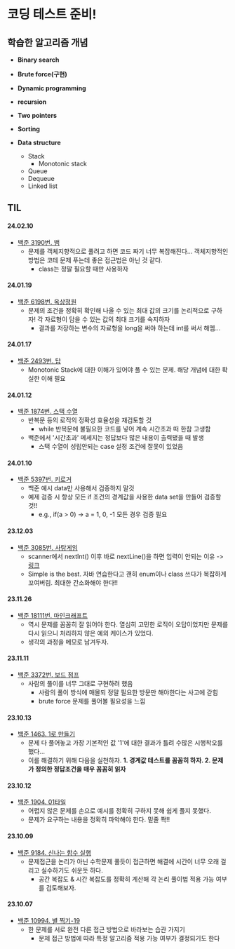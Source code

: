 # 코딩 테스트 준비!

## 학습한 알고리즘 개념

* **Binary search**

* **Brute force(구현)**

* **Dynamic programming**

* **recursion**

* **Two pointers**

* **Sorting**

* **Data structure**
  * Stack
    * Monotonic stack
  * Queue
  * Dequeue
  * Linked list

## TIL

#### 24.02.10

* [백준 3190번. 뱀](https://www.acmicpc.net/problem/3190)
  * 문제를 객체지향적으로 풀려고 하면 코드 짜기 너무 복잡해진다... 객체지향적인 방법은 코테 문제 푸는데 좋은 접근법은 아닌 것 같다.
    * class는 정말 필요할 때만 사용하자

#### 24.01.19

* [백준 6198번. 옥상정원](https://www.acmicpc.net/problem/6198)
  * 문제의 조건을 정확히 확인해 나올 수 있는 최대 값의 크기를 논리적으로 구하자! 각 자료형이 담을 수 있는 값의 최대 크기를 숙지하자
    * 결과를 저장하는 변수의 자료형을 long을 써야 하는데 int를 써서 해멤...

#### 24.01.17

* [백준 2493번. 탑](https://www.acmicpc.net/problem/2493)
  * Monotonic Stack에 대한 이해가 있어야 풀 수 있는 문제. 해당 개념에 대한 확실한 이해 필요

#### 24.01.12

* [백준 1874번. 스택 수열](https://www.acmicpc.net/problem/1874)
  * 반복문 등의 로직의 정확성 효율성을 재검토할 것
    * while 반복문에 불필요한 코드를 넣어 계속 시간초과 떠 한참 고생함
  * 백준에서 '시간초과' 메세지는 정답보다 많은 내용이 출력됐을 때 발생
    * 스택 수열이 성립안되는 case 설정 조건에 잘못이 있었음

#### 24.01.10

* [백준 5397번. 키로거](https://www.acmicpc.net/problem/5397)
  * 백준 예시 data만 사용해서 검증하지 말것
  * 예제 검증 시 항상 모든 if 조건의 경계값을 사용한 data set을 만들어 검증할 것!!
    * e.g., if(a > 0) -> a = 1, 0, -1 모든 경우 검증 필요

#### 23.12.03

* [백준 3085번. 사탕게임](https://www.acmicpc.net/problem/3085)
  * scanner에서 nextInt() 이후 바로 nextLine()을 하면 입력이 안되는 이유 -> [링크](https://watermelon-sugar.tistory.com/36)
  * Simple is the best. 자바 연습한다고 괜히 enum이나 class 쓰다가 복잡하게 꼬여버림. 최대한 간소화해야 한다!!

#### 23.11.26

* [백준 18111번. 마인크래프트](https://www.acmicpc.net/problem/18111)
  * 역시 문제를 꼼꼼히 잘 읽어야 한다. 열심히 고민한 로직이 오답이었지만 문제를 다시 읽으니 처리하지 않은 예외 케이스가 있었다.
  * 생각의 과정을 메모로 남겨두자.

#### 23.11.11

* [백준 3372번. 보드 점프](https://www.acmicpc.net/problem/3372)
  * 사람의 풀이를 너무 그대로 구현하려 했음
    * 사람의 풀이 방식에 매몰되 정말 필요한 방문만 해야한다는 사고에 갇힘
    * brute force 문제를 풀어볼 필요성을 느낌

#### 23.10.13

* [백준 1463. 1로 만들기](https://www.acmicpc.net/problem/1463)
  * 문제 다 풀어놓고 가장 기본적인 값 '1'에 대한 결과가 틀려 수많은 시행착오를 했다...
  * 이를 해결하기 위해 다음을 실천하자.
    **1. 경계값 테스트를 꼼꼼히 하자. 2. 문제가 정의한 정답조건을 매우 꼼꼼히 읽자**

#### 23.10.12

* [백준 1904. 01타일](https://www.acmicpc.net/problem/1904)
  * 어렵지 않은 문제를 손으로 예시를 정확히 구하지 못해 쉽게 풀지 못했다.
  * 문제가 요구하는 내용을 정확히 파악해야 한다. 밑줄 쫙!!

#### 23.10.09

* [백준 9184. 신나는 함수 실행](https://www.acmicpc.net/problem/9184)
  * 문제접근을 논리가 아닌 수학문제 풀듯이 접근하면 해결에 시간이 너무 오래 걸리고 실수하기도 쉬운듯 하다.
    * 공간 복잡도 & 시간 복잡도를 정확히 계산해 각 논리 풀이법 적용 가능 여부를 검토해보자.

#### 23.10.07

* [백준 10994. 별 찍기-19](https://www.acmicpc.net/problem/10994)
  * 한 문제를 서로 완전 다른 접근 방법으로 바라보는 습관 가지기
    * 문제 접근 방법에 따라 특정 알고리즘 적용 가능 여부가 결정되기도 한다


